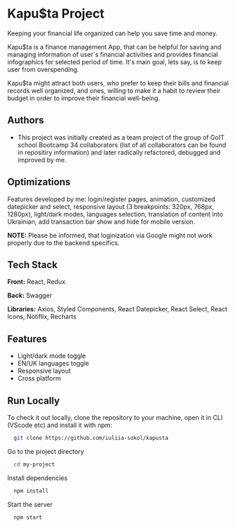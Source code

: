 
# Kapu$ta Project

Keeping your financial life organized can help you save time and money.

Kapu$ta is a finance management App, that can be helpful for saving and managing information of user`s financial activities and provides financial infographics for selected period of time. It's main goal, lets say, is to keep user from overspending.

Kapu$ta might attract both users, who prefer to keep their bills and financial records well organized, and ones, willing to make it a habit to review their budget in order to improve their financial well-being.



## Authors

- This project was initially created as a team project of the group of GoIT school Bootcamp 34 collaborators (list of all collaborators can be found in repositiry information) and later radically refactored, debugged and improved by me.




## Optimizations

Features developed by me: login/register pages, animation, customized datepicker and select, responsive layout (3 breakpoints: 320px, 768px, 1280px), light/dark modes, languages selection, translation of content into Ukrainian, add transaction bar show and hide for mobile version. 

**NOTE:** Please be informed, that loginization via Google might not work properly due to the backend specifics. 





## Tech Stack

**Front:** React, Redux

**Back:** Swagger

**Libraries:** Axios, Styled Components, React Datepicker, React Select, React Icons, Notiflix, Recharts


## Features

- Light/dark mode toggle
- EN/UK languages toggle
- Responsive layout
- Cross platform


## Run Locally

To check it out locally, clone the repository to your machine, open it in CLI (VScode etc) and install it with npm:

```bash
  git clone https://github.com/iuliia-sokol/kapusta
```

Go to the project directory

```bash
  cd my-project
```

Install dependencies

```bash
  npm install
```

Start the server

```bash
  npm start
```

